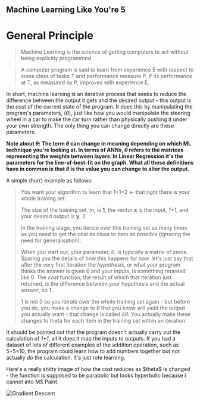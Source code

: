 ## Machine Learning Like You're 5

# General Principle
> Machine Learning is the science of getting computers to act without being
> explicitly programmed.


> A computer program is said to learn from experience E with respect to some
> class of tasks T and performance measure P, if its performance at T, as
> measured by P, improves with experience E.

In short, machine learning is an iterative process that seeks to reduce the difference
between the output it gets and the desired output - this output is the *cost*
of the current state of the program. It does this by manipulating the program's parameters, ($\theta$),
just like how you would manipulate the steering wheel in a car to make the car turn rather than
physically pushing it under your own strength. The only thing you can change directly are these parameters.


**Note about $\theta$: The term $\theta$ can change in meaning depending on which ML technique you're looking at.
In terms of ANNs, $\theta$ refers to the matrices representing the weights between layers. In Linear Regression it's
the parameters for the line-of-best-fit on the graph. What all these definitions have in common is that $\theta$
is the value you can change to alter the output.**


A simple (hurr) example as follows:

> You want your algorithm to learn that 1+1=2 <- that right there is your whole training set.
>
> The size of the training set, *m*, is **1**, the vector **x** is the input, *1+1*, and your desired output is **y**, *2*.
>
> In the training stage, you iterate over this training set as many times as you need to get the *cost*
> as close to zero as possible (ignoring the need for generalisation).
>
> When you start out, your parameter, $\theta$, is typically a matrix of zeros. Sparing you the details of how this
> happens for now, let's just say that after the very first iteration the *hypothesis*, or what your program thinks the
> answer is given $\theta$ and your inputs, is something retarded like 0. The *cost* function, the result of which that
> iteration just returned, is the difference between your hypothesis and the actual answer, so *1*.
>
> 1 is not 0 so you iterate over the whole training set again - but before you do, you make a change to $\theta$ that you
> know will yield the output you actually want - that change is called $\delta\theta$. You actually make these changes to
> theta for each item in the training set within an iteration.

It should be pointed out that the program doesn't actually carry out the calculation of *1+1*, all it does it map the inputs to outputs.
If you had a dataset of lots of different examples of the addition operation, such as 5+5=10, the program could learn how to add
numbers together but not actually *do* the calculation. It's just rote learning.

Here's a really shitty image of how the cost reduces as \$theta$ is changed - the function is supposed to be parabolic but looks hyperbolic because I cannot into MS Paint.

![Gradient Descent](https://raw.github.com/JustSomeBrosDoingScience/SCIENCE/develop/CS36110/grad_descent.png)
